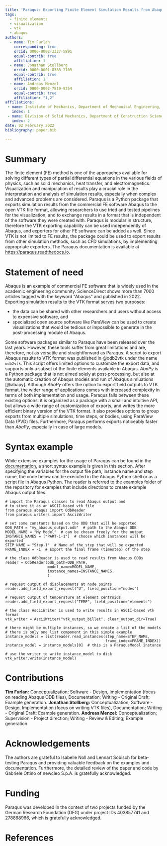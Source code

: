 ```yaml
---
title: 'Paraqus: Exporting Finite Element Simulation Results from Abaqus to VTK'
tags:
  - finite elements
  - visualization
  - vtk
  - abaqus
authors:
  - name: Tim Furlan
    corresponding: true
    orcid: 0000-0002-3337-5891
    equal-contrib: true
    affiliation: 1
  - name: Jonathan Stollberg
    orcid: 0000-0001-8383-2109
    equal-contrib: true
    affiliation: 1
  - name: Andreas Menzel
    orcid: 0000-0002-7819-9254
    equal-contrib: true
    affiliation: "1,2"
affiliations:
 - name: Institute of Mechanics, Department of Mechanical Engineering, TU Dortmund University, Leonhard-Euler-Str. 5, 44227 Dortmund, Germany
   index: 1
 - name: Division of Solid Mechanics, Department of Construction Sciences, Lund University, P.O. Box 118, SE-22100 Lund, Sweden
   index: 2
date: 02 February 2022
bibliography: paper.bib

---
```


# Summary

The finite element (FE) method is one of the approaches available for solving different types of partial differential equations in the various fields of physics, such as solid mechanics, heat transfer, and electromagnetics. Visualization and manipulation of results play a crucial role in the interpretation and analysis of simulation results, especially when complex and advanced problems are considered. Paraqus is a Python package that exports simulation results from the commercial FE software Abaqus to the open VTK file format, allowing researchers to use tried and tested pipelines for the visualization, and to exchange results in a format that is independent of the software they were created with. Paraqus is modular in structure, therefore the VTK exporting capability can be used independently of Abaqus, and exporters for other FE software can be added as well. Since VTK is not limited to FE results, the package could be used to export results from other simulation methods, such as CFD simulations, by implementing appropriate exporters. The Paraqus documentation is available at <https://paraqus.readthedocs.io>.

# Statement of need

Abaqus is an example of commercial FE software that is widely used in the academic engineering community. ScienceDirect shows more than 7000 articles tagged with the keyword "Abaqus" and published in 2022. Exporting simulation results to the VTK format serves two purposes: 
- the data can be shared with other researchers and users without access to expensive software, and 
- specialized open source software like ParaView can be used to create visualizations that would be tedious or impossible to generate in the post-processing module of Abaqus.

Some software packages similar to Paraqus have been released over the last years. However, these tools suffer from great limitations and are, therefore, not as versatile and straightforward as Paraqus. A script to export Abaqus results to VTK format was published in @odb2vtk under the name ``odb2vtk``. This script offers limited options to customize the export data, and supports only a subset of the finite elements available in Abaqus. *AbaPy* is a Python package that is not aimed solely at post-processing, but also at the automatic creation of Abaqus models and run of Abaqus simluations [@abapy]. Although *AbaPy* offers the option to export field outputs to VTK format, the wider range of applications comes with increased complexity in terms of both implementation and usage. Paraqus falls between these existing options: it is organized as a package with a small and intuitive API, but allows a wide range of customization of exports, and writes the more efficient binary version of the VTK format. It also provides options to group exports from multiple simulations, time steps, or bodies, using ParaView Data (PVD) files. Furthermore, Paraqus performs exports noticeably faster than *AbaPy*, especially in case of large models.

# Syntax example

While extensive examples for the usage of Paraqus can be found in the [documentation](https://paraqus.readthedocs.io), a short syntax example is given in this section. After specifying the variables for the output file path, instance name and step name, the code below can be executed in the Abaqus Python shell or as a script file in Abaqus Python. The reader is referred to the examples folder of the repository for examples that include directions to create example Abaqus output files.

    # import the Paraqus classes to read Abaqus output and
    # to store it as an ASCII-based vtk file
    from paraqus.abaqus import OdbReader
    from paraqus.writers import AsciiWriter

    # set some constants based on the ODB that will be exported
    ODB_PATH = "my_abaqus_output.odb"  # path to the Abaqus ODB
    MODEL_NAME = "My Model"  # can be chosen freely for the output
    INSTANCE_NAMES = ["PART-1-1"]  # choose which instances will be exported
    STEP_NAME = "Step-1"  # Name of the step that will be exported
    FRAME_INDEX = -1  # Export the final frame (timestep) of the step

    # the class OdbReader is used to read results from Abaqus ODBs
    reader = OdbReader(odb_path=ODB_PATH,
                       model_name=MODEL_NAME,
                       instance_names=INSTANCE_NAMES,
                       )

    # request output of displacements at node points
    reader.add_field_export_request("U", field_position="nodes")
    
    # request output of temperature at element centroids
    reader.add_field_export_request("TEMP", field_position="elements")

    # the class AsciiWriter is used to write results in ASCII-based vtk format
    vtk_writer = AsciiWriter("vtk_output_billet", clear_output_dir=True)

    # there might be multiple instances, so we create a list of the models
    # there is only one list component in this simple example
    instance_models = list(reader.read_instances(step_name=STEP_NAME,
                                                 frame_index=FRAME_INDEX))
    instance_model = instance_models[0]  # this is a ParaqusModel instance

    # use the writer to write instance_model to disk
    vtk_writer.write(instance_model)


# Contributions

**Tim Furlan:** Conceptualization; Software - Design, Implementation (focus on reading Abaqus ODB files), Documentation; Writing - Original Draft; Example generation. **Jonathan Stollberg:** Conceptualization; Software - Design, Implementation (focus on writing VTK files), Documentation; Writing - Original Draft; Example generation. **Andreas Menzel:** Conceptualization; Supervision - Project direction; Writing - Review & Editing; Example generation

# Acknowledgements

The authors are grateful to Isabelle Noll and Lennart Sobisch for beta-testing Paraqus and providing valuable feedback on the examples and documentation. Furthermore, the detailed review of the paper and code by Gabriele Ottino of newcleo S.p.A. is gratefully acknowledged.

# Funding

Paraqus was developed in the context of two projects funded by the German Research Foundation (DFG) under project IDs 403857741 and 278868966, which is gratefully acknowledged.

# References


